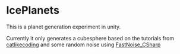 # IcePlanets

This is a planet generation experiment in unity.

Currently it only generates a cubesphere based on the tutorials from [catlikecoding](http://catlikecoding.com/unity/tutorials/cube-sphere/) and some random noise using [FastNoise_CSharp](https://github.com/Auburns/FastNoise_CSharp)
